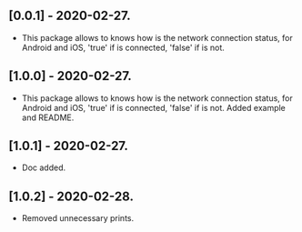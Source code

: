 ## [0.0.1] - 2020-02-27.

* This package allows to knows how is the network connection status, for Android and iOS, 'true' if is connected, 'false' if is not.

## [1.0.0] - 2020-02-27.

* This package allows to knows how is the network connection status, for Android and iOS, 'true' if is connected, 'false' if is not. Added example and README.

## [1.0.1] - 2020-02-27.

* Doc added.

## [1.0.2] - 2020-02-28.

* Removed unnecessary prints.